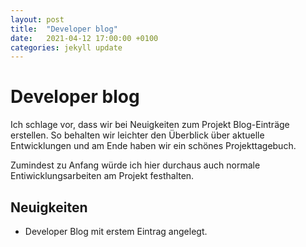 ```yaml
---
layout: post
title:  "Developer blog"
date:   2021-04-12 17:00:00 +0100
categories: jekyll update
---
```


# Developer blog

Ich schlage vor, dass wir bei Neuigkeiten zum Projekt Blog-Einträge erstellen. So behalten wir leichter den Überblick über aktuelle Entwicklungen und am Ende haben wir ein schönes Projekttagebuch.

Zumindest zu Anfang würde ich hier durchaus auch normale Entiwicklungsarbeiten am Projekt festhalten.

## Neuigkeiten

* Developer Blog mit erstem Eintrag angelegt.
